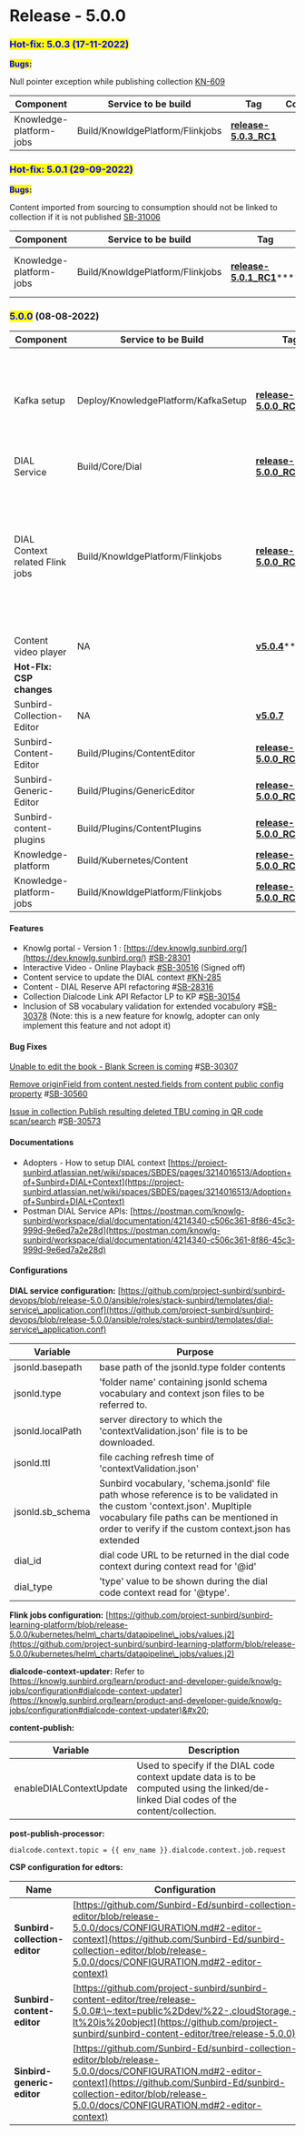 # Release - 5.0.0

### <mark style="color:blue;">**Hot-fix:  5.0.3 (17-11-2022)**</mark>

<mark style="color:blue;">**Bugs:**</mark>

Null pointer exception while publishing collection [KN-609](https://project-sunbird.atlassian.net/browse/KN-609)

| Component               | Service to be build              | Tag                                                                                                                     | Comment |
| ----------------------- | -------------------------------- | ----------------------------------------------------------------------------------------------------------------------- | ------- |
| Knowledge-platform-jobs | Build/KnowldgePlatform/Flinkjobs | ****[**release-5.0.3\_RC1**](https://github.com/project-sunbird/knowledge-platform-jobs/commits/release-5.0.3\_RC1)**** |         |

### <mark style="color:blue;">**Hot-fix:  5.0.1 (29-09-2022)**</mark>

<mark style="color:blue;">**Bugs:**</mark>

Content imported from sourcing to consumption should not be linked to collection if it is not published [SB-31006](https://project-sunbird.atlassian.net/browse/SB-31006)

| Component               | Service to be build              | Tag                                                                                                              | Comment                                                                          |
| ----------------------- | -------------------------------- | ---------------------------------------------------------------------------------------------------------------- | -------------------------------------------------------------------------------- |
| Knowledge-platform-jobs | Build/KnowldgePlatform/Flinkjobs | [**release-5.0.1\_RC1**](https://github.com/project-sunbird/knowledge-platform-jobs/tree/release-5.0.1\_RC1)**** | [SB-30566](https://project-sunbird.atlassian.net/browse/SB-30566) patch reversal |

### <mark style="color:blue;">5.0.0</mark> (08-08-2022)

| Component                       | Service to be Build                 | Tag                                                                                                                    | Comment                                                                                                                                                 |
| ------------------------------- | ----------------------------------- | ---------------------------------------------------------------------------------------------------------------------- | ------------------------------------------------------------------------------------------------------------------------------------------------------- |
| Kafka setup                     | Deploy/KnowledgePlatform/KafkaSetup | ****[**release-5.0.0\_RC1**](https://github.com/project-sunbird/sunbird-learning-platform/tree/release-5.0.0\_RC1)**** | Deploy this to add newly added topic for **dialcode-context-updater** job.                                                                              |
| DIAL Service                    | Build/Core/Dial                     | [**release-5.0.0\_RC1**](https://github.com/project-sunbird/sunbird-dial-service/releases/tag/release-5.0.0\_RC1)      |                                                                                                                                                         |
| DIAL Context related Flink jobs | Build/KnowldgePlatform/Flinkjobs    | [**release-5.0.0\_RC1**](https://github.com/project-sunbird/knowledge-platform-jobs/releases/tag/release-5.0.0\_RC1)   | <p>Deploy the <strong>content-publish,</strong></p><p><strong>post-publish-processor,</strong></p><p><strong>dialcode-context-updater</strong> job.</p> |
| Content video player            | NA                                  | [**v5.0.4**](https://www.npmjs.com/package/@project-sunbird/sunbird-video-player-v9/v/5.0.4)****                       |                                                                                                                                                         |
| **Hot-FIx: CSP changes**        |                                     |                                                                                                                        |                                                                                                                                                         |
| Sunbird-Collection-Editor       | NA                                  | ****[**v5.0.7**](https://www.npmjs.com/package/@project-sunbird/sunbird-collection-editor-v9/v/5.0.7)****              |                                                                                                                                                         |
| Sunbird-Content-Editor          | Build/Plugins/ContentEditor         | [**release-5.0.0\_RC3** ](https://github.com/project-sunbird/sunbird-content-editor/releases/tag/release-5.0.0\_RC3)   |                                                                                                                                                         |
| Sunbird-Generic-Editor          | Build/Plugins/GenericEditor         | [**release-5.0.0\_RC3** ](https://github.com/project-sunbird/sunbird-generic-editor/releases/tag/release-5.0.0\_RC3)   |                                                                                                                                                         |
| Sunbird-content-plugins         | Build/Plugins/ContentPlugins        | [**release-5.0.0\_RC1**](https://github.com/project-sunbird/sunbird-content-plugins/releases/tag/release-5.0.0\_RC1)   |                                                                                                                                                         |
| Knowledge-platform              | Build/Kubernetes/Content            | [**release-5.0.0\_RC1**](https://github.com/project-sunbird/knowledge-platform/releases/tag/release-5.0.0\_RC1)****    |                                                                                                                                                         |
| Knowledge-platform-jobs         | Build/KnowldgePlatform/Flinkjobs    | [**release-5.0.0\_RC**](https://github.com/project-sunbird/knowledge-platform-jobs/tree/release-5.0.0\_RC2)**2**       |                                                                                                                                                         |

#### **Features**

* Knowlg portal - Version 1 : [https://dev.knowlg.sunbird.org/](https://dev.knowlg.sunbird.org/) [#SB-28301](https://project-sunbird.atlassian.net/browse/SB-28301)
* Interactive Video - Online Playback [#SB-30516](https://project-sunbird.atlassian.net/browse/SB-30516) (Signed off)
* Content service to update the DIAL context [#](https://project-sunbird.atlassian.net/browse/SB-30118)[KN-285](https://project-sunbird.atlassian.net/browse/KN-285)
* Content - DIAL Reserve API refactoring #[SB-28316](https://project-sunbird.atlassian.net/browse/SB-28316)
* Collection Dialcode Link API Refactor LP to KP #[SB-30154](https://project-sunbird.atlassian.net/browse/SB-30154)
* Inclusion of SB vocabulary validation for extended vocabulory #[SB-30378](https://project-sunbird.atlassian.net/browse/SB-30378) (Note: this is a new feature for knowlg, adopter can only implement this feature and not adopt it)

#### **Bug Fixes**

[Unable to edit the book - Blank Screen is coming](https://project-sunbird.atlassian.net/browse/SB-30307) #[SB-30307](https://project-sunbird.atlassian.net/browse/SB-30307)

[Remove originField from content.nested.fields from content public config property](https://project-sunbird.atlassian.net/browse/SB-30560) #[SB-30560](https://project-sunbird.atlassian.net/browse/SB-30560)

[Issue in collection Publish resulting deleted TBU coming in QR code scan/search](https://project-sunbird.atlassian.net/browse/SB-30573) #[SB-30573](https://project-sunbird.atlassian.net/browse/SB-30573)

#### Documentations

* Adopters - How to setup DIAL context [https://project-sunbird.atlassian.net/wiki/spaces/SBDES/pages/3214016513/Adoption+of+Sunbird+DIAL+Context](https://project-sunbird.atlassian.net/wiki/spaces/SBDES/pages/3214016513/Adoption+of+Sunbird+DIAL+Context)
* Postman DIAL Service APIs: [https://postman.com/knowlg-sunbird/workspace/dial/documentation/4214340-c506c361-8f86-45c3-999d-9e6ed7a2e28d](https://postman.com/knowlg-sunbird/workspace/dial/documentation/4214340-c506c361-8f86-45c3-999d-9e6ed7a2e28d)

#### Configurations

**DIAL service configuration:** [https://github.com/project-sunbird/sunbird-devops/blob/release-5.0.0/ansible/roles/stack-sunbird/templates/dial-service\_application.conf](https://github.com/project-sunbird/sunbird-devops/blob/release-5.0.0/ansible/roles/stack-sunbird/templates/dial-service\_application.conf)

| Variable          | Purpose                                                                                                                                                                                                                      |
| ----------------- | ---------------------------------------------------------------------------------------------------------------------------------------------------------------------------------------------------------------------------- |
| jsonld.basepath   | base path of the jsonld.type folder contents                                                                                                                                                                                 |
| jsonld.type       | 'folder name' containing jsonld schema vocabulary and context json files to be referred to.                                                                                                                                  |
| jsonld.localPath  | server directory to which the 'contextValidation.json' file is to be downloaded.                                                                                                                                             |
| jsonld.ttl        | file caching refresh time of 'contextValidation.json'                                                                                                                                                                        |
| jsonld.sb\_schema | Sunbird vocabulary, 'schema.jsonld' file path whose reference is to be validated in the custom 'context.json'. Mupltiple vocabulary file paths can be mentioned in order to verify if the custom context.json has extended   |
| dial\_id          | dial code URL to be returned in the dial code context during context read for '@id'                                                                                                                                          |
| dial\_type        | 'type' value to be shown during the dial code context read for '@type'.                                                                                                                                                      |

**Flink jobs configuration:** [https://github.com/project-sunbird/sunbird-learning-platform/blob/release-5.0.0/kubernetes/helm\_charts/datapipeline\_jobs/values.j2](https://github.com/project-sunbird/sunbird-learning-platform/blob/release-5.0.0/kubernetes/helm\_charts/datapipeline\_jobs/values.j2)

**dialcode-context-updater:** Refer to [https://knowlg.sunbird.org/learn/product-and-developer-guide/knowlg-jobs/configuration#dialcode-context-updater](https://knowlg.sunbird.org/learn/product-and-developer-guide/knowlg-jobs/configuration#dialcode-context-updater)&#x20;

**content-publish:**&#x20;

| Variable                | Description                                                                                                                             |
| ----------------------- | --------------------------------------------------------------------------------------------------------------------------------------- |
| enableDIALContextUpdate | Used to specify if the DIAL code context update data is to be computed using the linked/de-linked Dial codes of the content/collection. |

**post-publish-processor:**

```
dialcode.context.topic = {{ env_name }}.dialcode.context.job.request
```

**CSP configuration for edtors:**

| Name                          | Configuration                                                                                                                                                                                                                          |
| ----------------------------- | -------------------------------------------------------------------------------------------------------------------------------------------------------------------------------------------------------------------------------------- |
| **Sunbird-collection-editor** | [https://github.com/Sunbird-Ed/sunbird-collection-editor/blob/release-5.0.0/docs/CONFIGURATION.md#2-editor-context](https://github.com/Sunbird-Ed/sunbird-collection-editor/blob/release-5.0.0/docs/CONFIGURATION.md#2-editor-context) |
| **Sunbird-content-editor**    | [https://github.com/project-sunbird/sunbird-content-editor/tree/release-5.0.0#:\~:text=public%2Ddev/%22-,cloudStorage,-It%20is%20object](https://github.com/project-sunbird/sunbird-content-editor/tree/release-5.0.0)                 |
| **Sinbird-generic-editor**    | [https://github.com/Sunbird-Ed/sunbird-collection-editor/blob/release-5.0.0/docs/CONFIGURATION.md#2-editor-context](https://github.com/Sunbird-Ed/sunbird-collection-editor/blob/release-5.0.0/docs/CONFIGURATION.md#2-editor-context) |
